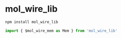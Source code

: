 # mol_wire_lib

```sh
npm install mol_wire_lib
```

```ts
import { $mol_wire_mem as Mem } from 'mol_wire_lib'
```
